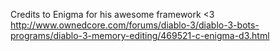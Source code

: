 Credits to Enigma for his awesome framework <3
http://www.ownedcore.com/forums/diablo-3/diablo-3-bots-programs/diablo-3-memory-editing/469521-c-enigma-d3.html
